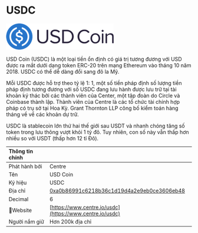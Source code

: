 # USDC

![](../../.gitbook/assets/usdc-coin-bd351fb779%20%281%29.png)

USD Coin \(USDC\) là một loại tiền ổn định có giá trị tương đương với USD được ra mắt dưới dạng token ERC-20 trên mạng Ethereum vào tháng 10 năm 2018. USDC có thể dễ dàng đổi sang đô la Mỹ.

Mỗi USDC được hỗ trợ theo tỷ lệ 1: 1, một số tiền pháp định số lượng tiền pháp định tương đương với số USDC đang lưu hành được lưu trữ tại tài khoản ký thác bởi các thành viên của Center, một tập đoàn do Circle và Coinbase thành lập. Thành viên của Centre là các tổ chức tài chính hợp pháp có trụ sở tại Hoa Kỳ. Grant Thornton LLP công bố kiểm toán hàng tháng về về các khoản dự trữ.

USDC là stablecoin lớn thứ hai thế giới sau USDT và nhanh chóng tăng số token trong lưu thông vượt khỏi 1 tỷ đô. Tuy nhiên, con số này vẫn thấp hơn nhiều so với USDT \(thấp hơn 12 tỉ Đô\).

| Thông tin chính |  |
| :--- | :--- |
| Phát hành bởi | Centre |
| Tên | USD Coin |
| Ký hiệu | USDC |
| Địa chỉ | [0xa0b86991c6218b36c1d19d4a2e9eb0ce3606eb48](https://etherscan.io/token/0xa0b86991c6218b36c1d19d4a2e9eb0ce3606eb48) |
| Decimal | 6 |
| Website | [https://www.centre.io/usdc](https://www.centre.io/usdc) |
| Người nắm giữ | Hơn 200k địa chỉ |

